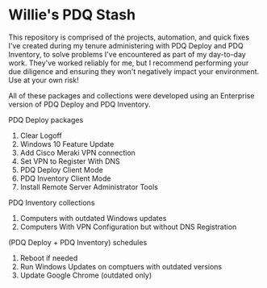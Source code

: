 # Willie's PDQ Stash
This repository is comprised of the projects, automation, and quick fixes I've created during my tenure administering with PDQ Deploy and PDQ Inventory, to solve problems I've encountered as part of my day-to-day work. They've worked reliably for me, but I recommend performing your due diligence and ensuring they won't negatively impact your environment. Use at your own risk!

All of these packages and collections were developed using an Enterprise version of PDQ Deploy and PDQ Inventory.

PDQ Deploy packages

1. Clear Logoff
2. Windows 10 Feature Update
3. Add Cisco Meraki VPN connection
4. Set VPN to Register With DNS
5. PDQ Deploy Client Mode
6. PDQ Inventory Client Mode
7. Install Remote Server Administrator Tools

PDQ Inventory collections
1. Computers with outdated Windows updates
2. Computers With VPN Configuration but without DNS Registration

(PDQ Deploy + PDQ Inventory) schedules
1. Reboot if needed
2. Run Windows Updates on comptuers with outdated versions
3. Update Google Chrome (outdated only)


